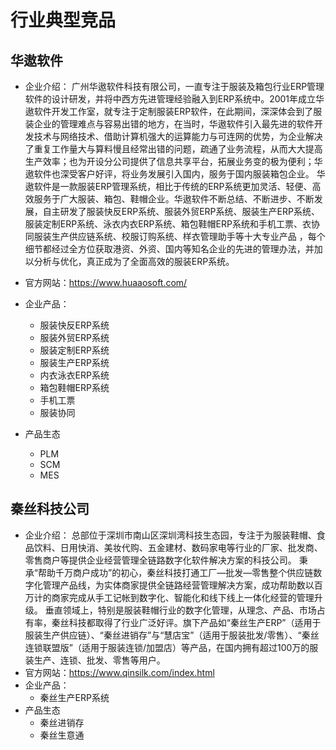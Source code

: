 # 行业典型竞品

## 华遨软件
- 企业介绍：
    广州华遨软件科技有限公司，一直专注于服装及箱包行业ERP管理软件的设计研发，并将中西方先进管理经验融入到ERP系统中。2001年成立华遨软件开发工作室，就专注于定制服装ERP软件，在此期间，深深体会到了服装企业的管理难点与容易出错的地方，在当时，华遨软件引入最先进的软件开发技术与网络技术、借助计算机强大的运算能力与可连网的优势，为企业解决了重复工作量大与算料慢且经常出错的问题，疏通了业务流程，从而大大提高生产效率；也为开设分公司提供了信息共享平台，拓展业务变的极为便利；华遨软件也深受客户好评，将业务发展引入国内，服务于国内服装箱包企业。
    华遨软件是一款服装ERP管理系统，相比于传统的ERP系统更加灵活、轻便、高效服务于广大服装、箱包、鞋帽企业。华遨软件不断总结、不断进步、不断发展，自主研发了服装快反ERP系统、服装外贸ERP系统、服装生产ERP系统、服装定制ERP系统、泳衣内衣ERP系统、箱包鞋帽ERP系统和手机工票、衣协同服装生产供应链系统、校服订购系统、样衣管理助手等十大专业产品 ，每个细节都经过全方位获取港资、外资、国内等知名企业的先进的管理办法，并加以分析与优化，真正成为了全面高效的服装ERP系统。
- 官方网站：https://www.huaaosoft.com/
- 企业产品：
    - 服装快反ERP系统
    - 服装外贸ERP系统
    - 服装定制ERP系统
    - 服装生产ERP系统
    - 内衣泳衣ERP系统
    - 箱包鞋帽ERP系统
    - 手机工票
    - 服装协同

- 产品生态
    - PLM
    - SCM
    - MES

## 秦丝科技公司
- 企业介绍：
    总部位于深圳市南山区深圳湾科技生态园，专注于为服装鞋帽、食品饮料、日用快消、美妆代购、五金建材、数码家电等行业的厂家、批发商、零售商户等提供企业经营管理全链路数字化软件解决方案的科技公司。
    秉承“帮助千万商户成功”的初心，秦丝科技打通工厂—批发—零售整个供应链数字化管理产品线，为实体商家提供全链路经营管理解决方案，成功帮助数以百万计的商家完成从手工记帐到数字化、智能化和线下线上一体化经营的管理升级。
    垂直领域上，特别是服装鞋帽行业的数字化管理，从理念、产品、市场占有率，秦丝科技都取得了行业广泛好评。旗下产品如“秦丝生产ERP”（适用于服装生产供应链）、“秦丝进销存”与“慧店宝”（适用于服装批发/零售）、“秦丝连锁联盟版”（适用于服装连锁/加盟店）等产品，在国内拥有超过100万的服装生产、连锁、批发、零售等用户。
- 官方网站：https://www.qinsilk.com/index.html
- 企业产品：
    - 秦丝生产ERP系统
- 产品生态
    - 秦丝进销存
    - 秦丝生意通


 

